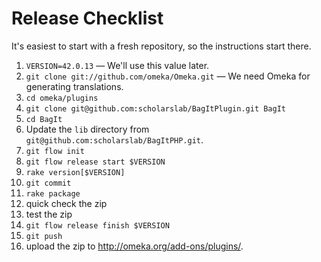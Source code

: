 
# Release Checklist

It's easiest to start with a fresh repository, so the instructions start there.

1. `VERSION=42.0.13` — We'll use this value later.
1. `git clone git://github.com/omeka/Omeka.git` — We need Omeka for generating
  translations.
1. `cd omeka/plugins`
1. `git clone git@github.com:scholarslab/BagItPlugin.git BagIt`
1. `cd BagIt`
1. Update the `lib` directory from `git@github.com:scholarslab/BagItPHP.git`.
1. `git flow init`
1. `git flow release start $VERSION`
1. `rake version[$VERSION]`
1. `git commit`
1. `rake package`
1. quick check the zip
1. test the zip
1. `git flow release finish $VERSION`
1. `git push`
1. upload the zip to http://omeka.org/add-ons/plugins/.


